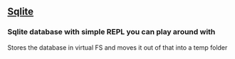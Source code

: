 ## [Sqlite](https://github.com/ayes-web/embedded-writeable/tree/master/compile/sqlite)
### Sqlite database with simple REPL you can play around with
Stores the database in virtual FS and moves it out of that into a temp folder

